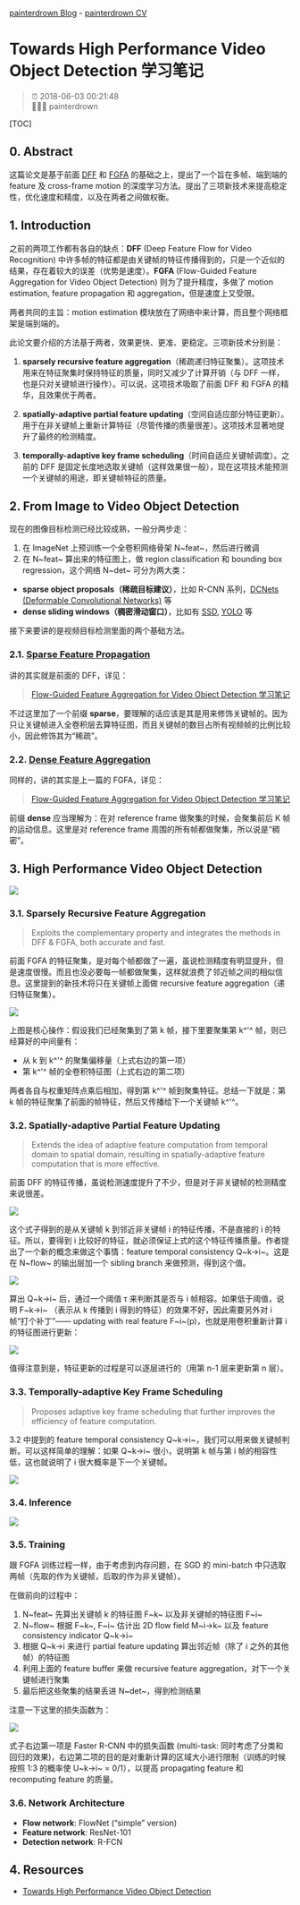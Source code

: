 [painterdrown Blog](https://painterdrown.github.io) - [painterdrown CV](https://painterdrown.github.io/cv)

# Towards High Performance Video Object Detection 学习笔记

> ⏰ 2018-06-03 00:21:48<br/>
> 👨🏻‍💻 painterdrown

[TOC]

## 0. Abstract

这篇论文是基于前面 [DFF](../papers/DFF.pdf) 和 [FGFA](../papers/FGFA.pdf) 的基础之上，提出了一个旨在多帧、端到端的 feature 及 cross-frame motion 的深度学习方法。提出了三项新技术来提高稳定性，优化速度和精度，以及在两者之间做权衡。

## 1. Introduction

之前的两项工作都有各自的缺点：**DFF** (Deep Feature Flow for Video Recognition) 中许多帧的特征都是由关键帧的特征传播得到的，只是一个近似的结果，存在着较大的误差（优势是速度）。**FGFA** (Flow-Guided Feature Aggregation for Video Object Detection) 则为了提升精度，多做了 motion estimation, feature propagation 和 aggregation，但是速度上又受限。

两者共同的主旨：motion estimation 模块放在了网络中来计算，而且整个网络框架是端到端的。

此论文要介绍的方法基于两者，效果更快、更准、更稳定。三项新技术分别是：

1. **sparsely recursive feature aggregation**（稀疏递归特征聚集）。这项技术用来在特征聚集时保持特征的质量，同时又减少了计算开销（与 DFF 一样，也是只对关键帧进行操作）。可以说，这项技术吸取了前面 DFF 和 FGFA 的精华，且效果优于两者。

2. **spatially-adaptive partial feature updating**（空间自适应部分特征更新）。用于在非关键帧上重新计算特征（尽管传播的质量很差）。这项技术显著地提升了最终的检测精度。

3. **temporally-adaptive key frame scheduling**（时间自适应关键帧调度）。之前的 DFF 是固定长度地选取关键帧（这样效果很一般），现在这项技术能预测一个关键帧的用途，即关键帧特征的质量。

## 2. From Image to Video Object Detection

现在的图像目标检测已经比较成熟，一般分两步走：

1. 在 ImageNet 上预训练一个全卷积网络骨架 N~feat~，然后进行微调
2. 在 N~feat~ 算出来的特征图上，做 region classification 和 bounding box regression，这个网络 N~det~ 可分为两大类：
  + **sparse object proposals（稀疏目标建议）**，比如 R-CNN 系列，[DCNets (Deformable Convolutional Networks)](../papers/DCNets.pdf) 等
  + **dense sliding windows（稠密滑动窗口）**，比如有 [SSD](../papers/SSD.pdf), [YOLO](../papers/YOLO.pdf) 等

接下来要讲的是视频目标检测里面的两个基础方法。

### 2.1. [Sparse Feature Propagation](../papers/DFF.pdf)

讲的其实就是前面的 DFF，详见：

> [Flow-Guided Feature Aggregation for Video Object Detection 学习笔记](https://painterdrown.github.io/cv/fgfa)

不过这里加了一个前缀 **sparse**，要理解的话应该是其是用来修饰关键帧的。因为只让关键帧进入全卷积层去算特征图，而且关键帧的数目占所有视频帧的比例比较小，因此修饰其为“稀疏”。

### 2.2. [Dense Feature Aggregation](../papers/FGFA.pdf)

同样的，讲的其实是上一篇的 FGFA，详见：

> [Flow-Guided Feature Aggregation for Video Object Detection 学习笔记](https://painterdrown.github.io/cv/fgfa)

前缀 **dense** 应当理解为：在对 reference frame 做聚集的时候，会聚集前后 K 帧的运动信息。这里是对 reference frame 周围的所有帧都做聚集，所以说是“稠密”。

## 3. High Performance Video Object Detection

![](images/3tech.png)

### 3.1. Sparsely Recursive Feature Aggregation

> Exploits the complementary property and integrates the methods in DFF & FGFA, both accurate and fast.

前面 FGFA 的特征聚集，是对每个帧都做了一遍，虽说检测精度有明显提升，但是速度很慢。而且也没必要每一帧都做聚集，这样就浪费了邻近帧之间的相似信息。这里提到的新技术将只在关键帧上面做 recursive feature aggregation（递归特征聚集）。

![](images/aggregation.png)

上图是核心操作：假设我们已经聚集到了第 k 帧，接下里要聚集第 k^'^ 帧，则已经算好的中间量有：

+ 从 k 到 k^'^ 的聚集偏移量（上式右边的第一项）
+ 第 k^'^ 帧的全卷积特征图（上式右边的第二项）

两者各自与权重矩阵点乘后相加，得到第 k^'^ 帧到聚集特征。总结一下就是：第 k 帧的特征聚集了前面的帧特征，然后又传播给下一个关键帧 k^'^。

### 3.2. Spatially-adaptive Partial Feature Updating

> Extends the idea of adaptive feature computation from temporal domain to spatial domain, resulting in spatially-adaptive feature computation that is more effective.

前面 DFF 的特征传播，虽说检测速度提升了不少，但是对于非关键帧的检测精度来说很差。

![](images/propagation.png)

这个式子得到的是从关键帧 k 到邻近非关键帧 i 的特征传播，不是直接的 i 的特征。所以，要得到 i 比较好的特征，就必须保证上式的这个特征传播质量。作者提出了一个新的概念来做这个事情：feature temporal consistency Q~k→i~。这是在 N~flow~ 的输出层加一个 sibling branch 来做预测，得到这个值。

![](images/consistency.png)

算出 Q~k→i~ 后，通过一个阈值 τ 来判断其是否与 i 帧相容。如果低于阈值，说明 F~k→i~ （表示从 k 传播到 i 得到的特征）的效果不好，因此需要另外对 i 帧“打个补丁”—— updating with real feature F~i~(p)，也就是用卷积重新计算 i 的特征图进行更新：

![](images/updating.png)

值得注意到是，特征更新的过程是可以逐层进行的（用第 n-1 层来更新第 n 层）。

### 3.3. Temporally-adaptive Key Frame Scheduling

> Proposes adaptive key frame scheduling that further improves the efficiency of feature computation.

3.2 中提到的 feature temporal consistency Q~k→i~，我们可以用来做关键帧判断。可以这样简单的理解：如果 Q~k→i~ 很小，说明第 k 帧与第 i 帧的相容性低，这也就说明了 i 很大概率是下一个关键帧。

![](images/is_key.png)

### 3.4. Inference

![](images/code.png)

### 3.5. Training

跟 FGFA 训练过程一样，由于考虑到内存问题，在 SGD 的 mini-batch 中只选取两帧（先取的作为关键帧，后取的作为非关键帧）。

在做前向的过程中：

1. N~feat~ 先算出关键帧 k 的特征图 F~k~ 以及非关键帧的特征图 F~i~
2. N~flow~ 根据 F~k~, F~i~ 估计出 2D flow field M~i→k~ 以及 feature consistency indicator Q~k→i~
3. 根据 Q~k→i 来进行 partial feature updating 算出邻近帧（除了 i 之外的其他帧）的特征图
4. 利用上面的 feature buffer 来做 recursive feature aggregation，对下一个关键帧进行聚集
5. 最后把这些聚集的结果丢进 N~det~，得到检测结果

注意一下这里的损失函数为：

![](images/loss_function.png)

式子右边第一项是 Faster R-CNN 中的损失函数 (multi-task: 同时考虑了分类和回归的效果)，右边第二项的目的是对重新计算的区域大小进行限制（训练的时候按照 1:3 的概率使 U~k→i~ = 0/1），以提高 propagating feature 和 recomputing feature 的质量。

### 3.6. Network Architecture

+ **Flow network**: FlowNet (“simple” version)
+ **Feature network**: ResNet-101
+ **Detection network**: R-FCN

## 4. Resources

+ [Towards High Performance Video Object Detection](../papers/Towards_High_Performance_Video_Object_Detection.pdf)
